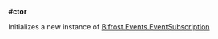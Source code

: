 **#ctor**

Initializes a new instance of [Bifrost.Events.EventSubscription](Bifrost.Events.EventSubscription)

